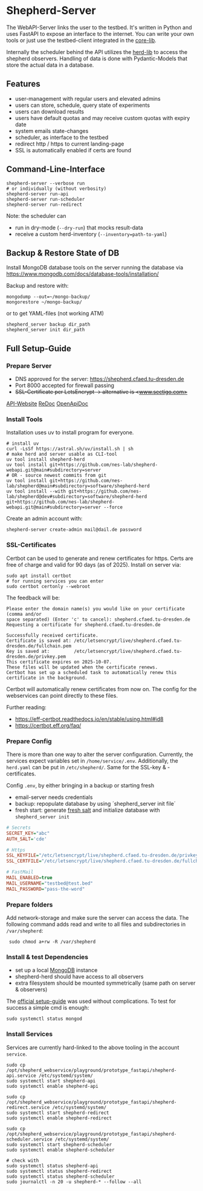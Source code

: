 # Shepherd-Server

The WebAPI-Server links the user to the testbed.
It's written in Python and uses FastAPI to expose an interface to the internet.
You can write your own tools or just use the testbed-client integrated in the [core-lib](https://pypi.org/project/shepherd_core).

Internally the scheduler behind the API utilizes the [herd-lib](https://pypi.org/project/shepherd_herd) to access the shepherd observers.
Handling of data is done with Pydantic-Models that store the actual data in a database.

## Features

- user-management with regular users and elevated admins
- users can store, schedule, query state of experiments
- users can download results
- users have default quotas and may receive custom quotas with expiry date
- system emails state-changes
- scheduler, as interface to the testbed
- redirect http / https to current landing-page
- SSL is automatically enabled if certs are found

## Command-Line-Interface

```Shell
shepherd-server --verbose run
# or individually (without verbosity)
shepherd-server run-api
shepherd-server run-scheduler
shepherd-server run-redirect
```

Note: the scheduler can

- run in dry-mode (`--dry-run`) that mocks result-data
- receive a custom herd-inventory (`--inventory=path-to-yaml`)

## Backup & Restore State of DB

Install MongoDB database tools on the server running the database via <https://www.mongodb.com/docs/database-tools/installation/>

Backup and restore with:

```Shell
mongodump --out=~/mongo-backup/
mongorestore ~/mongo-backup/
```

or to get YAML-files (not working ATM)

```
shepherd_server backup dir_path
shepherd_server init dir_path
```

## Full Setup-Guide

### Prepare Server

- DNS approved for the server: <https://shepherd.cfaed.tu-dresden.de>
- Port 8000 accepted for firewall passing
- ~~SSL-Certificate per LetsEncrypt -> alternative is <www.sectigo.com>~~

[API-Website](http://127.0.0.1:8000/)
[ReDoc](http://127.0.0.1:8000/doc)
[OpenApiDoc](http://127.0.0.1:8000/doc0)

### Install Tools

Installation uses uv to install program for everyone.

```Shell
# install uv
curl -LsSf https://astral.sh/uv/install.sh | sh
# make herd and server usable as CLI-tool
uv tool install shepherd-herd
uv tool install git+https://github.com/nes-lab/shepherd-webapi.git@main#subdirectory=server
# OR - source newest commits from git
uv tool install git+https://github.com/nes-lab/shepherd@main#subdirectory=software/shepherd-herd
uv tool install --with git+https://github.com/nes-lab/shepherd@dev#subdirectory=software/shepherd-herd git+https://github.com/nes-lab/shepherd-webapi.git@main#subdirectory=server --force
```

Create an admin account with:

```Shell
shepherd-server create-admin mail@dail.de password
```

### SSL-Certificates

Certbot can be used to generate and renew certificates for https.
Certs are free of charge and valid for 90 days (as of 2025).
Install on server via:

```Shell
sudo apt install certbot
# for running services you can enter
sudo certbot certonly --webroot
```

The feedback will be:

```
Please enter the domain name(s) you would like on your certificate (comma and/or
space separated) (Enter 'c' to cancel): shepherd.cfaed.tu-dresden.de
Requesting a certificate for shepherd.cfaed.tu-dresden.de

Successfully received certificate.
Certificate is saved at: /etc/letsencrypt/live/shepherd.cfaed.tu-dresden.de/fullchain.pem
Key is saved at:         /etc/letsencrypt/live/shepherd.cfaed.tu-dresden.de/privkey.pem
This certificate expires on 2025-10-07.
These files will be updated when the certificate renews.
Certbot has set up a scheduled task to automatically renew this certificate in the background.
```

Certbot will automatically renew certificates from now on.
The config for the webservices can point directly to these files.

Further reading:
- https://eff-certbot.readthedocs.io/en/stable/using.html#id8
- https://certbot.eff.org/faq/

### Prepare Config

There is more than one way to alter the server configuration.
Currently, the services expect variables set in `/home/service/.env`.
Additionally, the `herd.yaml` can be put in `/etc/shepherd/`.
Same for the SSL-key & -certificates.

Config `.env`, by either bringing in a backup or starting fresh

- email-server needs credentials
- backup: repopulate database by using ´shepherd_server init file´
- fresh start: generate [fresh salt](https://github.com/nes-lab/shepherd-webapi/blob/main/scripts/salt_generator.py) and initialize database with `shepherd_server init`

```ini
# Secrets
SECRET_KEY="abc"
AUTH_SALT='cde'

# Https
SSL_KEYFILE="/etc/letsencrypt/live/shepherd.cfaed.tu-dresden.de/privkey.pem"
SSL_CERTFILE="/etc/letsencrypt/live/shepherd.cfaed.tu-dresden.de/fullchain.pem"

# FastMail
MAIL_ENABLED=true
MAIL_USERNAME="testbed@test.bed"
MAIL_PASSWORD="pass-the-word"
```

### Prepare folders

Add network-storage and make sure the server can access the data.
The following command adds read and write to all files and subdirectories in `/var/shepherd`:

```Shell
 sudo chmod a+rw -R /var/shepherd
```

### Install & test Dependencies

- set up a local [MongoDB](https://www.mongodb.com/docs/manual/tutorial/install-mongodb-on-ubuntu/) instance
- shepherd-herd should have access to all observers
- extra filesystem should be mounted symmetrically (same path on server & observers)

The [official setup-guide](https://www.mongodb.com/docs/manual/tutorial/install-mongodb-on-ubuntu/) was used without complications.
To test for success a simple cmd is enough:

```Shell
sudo systemctl status mongod
```

### Install Services

Services are currently hard-linked to the above tooling in the account `service`.

```Shell
sudo cp /opt/shepherd_webservice/playground/prototype_fastapi/shepherd-api.service /etc/systemd/system/
sudo systemctl start shepherd-api
sudo systemctl enable shepherd-api

sudo cp /opt/shepherd_webservice/playground/prototype_fastapi/shepherd-redirect.service /etc/systemd/system/
sudo systemctl start shepherd-redirect
sudo systemctl enable shepherd-redirect

sudo cp /opt/shepherd_webservice/playground/prototype_fastapi/shepherd-scheduler.service /etc/systemd/system/
sudo systemctl start shepherd-scheduler
sudo systemctl enable shepherd-scheduler

# check with
sudo systemctl status shepherd-api
sudo systemctl status shepherd-redirect
sudo systemctl status shepherd-scheduler
sudo journalctl -n 20 -u shepherd-* --follow --all
```
